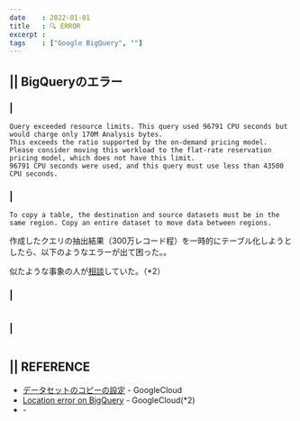 ```yaml
---
date    : 2022-01-01
title   : 🔍 ERROR
excerpt : 
tags    : ["Google BigQuery", ""]
---
```


## || BigQueryのエラー
### | 
```
Query exceeded resource limits. This query used 96791 CPU seconds but would charge only 170M Analysis bytes. 
This exceeds the ratio supported by the on-demand pricing model. 
Please consider moving this workload to the flat-rate reservation pricing model, which does not have this limit. 
96791 CPU seconds were used, and this query must use less than 43500 CPU seconds.
```

### | 
```
To copy a table, the destination and source datasets must be in the same region. Copy an entire dataset to move data between regions.
```
作成したクエリの抽出結果（300万レコード程）を一時的にテーブル化しようとしたら、以下のようなエラーが出て困った。。

似たような事象の人が[相談](https://www.googlecloudcommunity.com/gc/Data-Analytics/Location-error-on-BigQuery/m-p/424261)していた。（*2）


### | 
```
```

### | 
```
```



## || REFERENCE
- [データセットのコピーの設定](https://cloud.google.com/bigquery/docs/copying-datasets?hl=ja#setting_up_a_dataset_copy) - GoogleCloud 
- [Location error on BigQuery](https://www.googlecloudcommunity.com/gc/Data-Analytics/Location-error-on-BigQuery/m-p/424261) - GoogleCloud(*2)
- []() -
